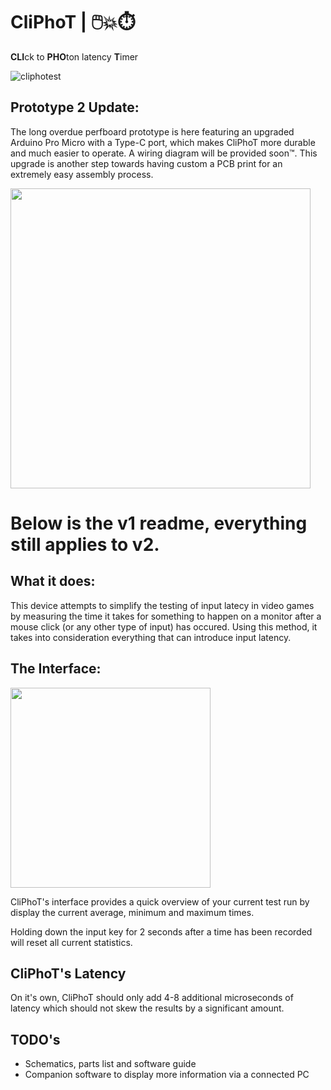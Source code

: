 # CliPhoT | 🖱️💥⏱️
**CLI**ck to **PHO**ton latency **T**imer

![cliphotest](https://user-images.githubusercontent.com/55419973/212254368-8acf8208-8d4b-4126-9289-03ec34fec686.gif)

## Prototype 2 Update:
The long overdue perfboard prototype is here featuring an upgraded Arduino Pro Micro with a Type-C port, which makes CliPhoT more durable and much easier to operate. A wiring diagram will be provided soon:tm:.
This upgrade is another step towards having custom a PCB print for an extremely easy assembly process.

<img src="https://github.com/archead/CliPhoTv2/assets/55419973/9e8627d6-f1b4-4668-8d3b-c617e46ca060" width="480">

# Below is the v1 readme, everything still applies to v2.

## What it does:
This device attempts to simplify the testing of input latecy in video games by measuring the time it takes for something to happen on a monitor after a mouse click (or any other type of input) has occured.
Using this method, it takes into consideration everything that can introduce input latency.

## The Interface:
<img src="https://user-images.githubusercontent.com/55419973/212255234-c514adb5-481b-4d23-8197-ddebac0c5032.JPG" width="320">

CliPhoT's interface provides a quick overview of your current test run by display the current average, minimum and maximum times.

Holding down the input key for 2 seconds after a time has been recorded will reset all current statistics.

## CliPhoT's Latency
On it's own, CliPhoT should only add 4-8 additional microseconds of latency which should not skew the results by a significant amount.

## TODO's
- Schematics, parts list and software guide
- Companion software to display more information via a connected PC
